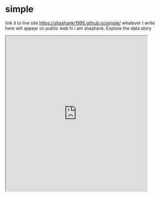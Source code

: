 # simple
link it to live site https://shashankr1995.github.io/simple/
whatever I write here will appear on public web
hi i am shashank.
Explore the data story
<iframe src="https://public.tableau.com/views/CTSchoolDistrictsbyIncomeandGradeLevels2009-13/Sheet1?:showVizHome=no&:embed=true" width="90%" height="500"></iframe>
